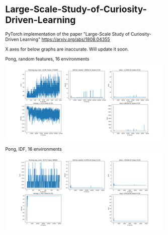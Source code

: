 # Large-Scale-Study-of-Curiosity-Driven-Learning
PyTorch implementation of the paper "Large-Scale Study of Curiosity-Driven Learning" https://arxiv.org/abs/1808.04355

X axes for below graphs are inaccurate. Will update it soon.

Pong, random features, 16 environments
![Pong with random features](https://github.com/SPark9625/Large-Scale-Study-of-Curiosity-Driven-Learning/blob/master/resource/OnlyCuriosityBN.png)

Pong, IDF, 16 environments
![Pong with IDF](https://github.com/SPark9625/Large-Scale-Study-of-Curiosity-Driven-Learning/blob/master/resource/OnlyCuriosityBN-IDF.png)
